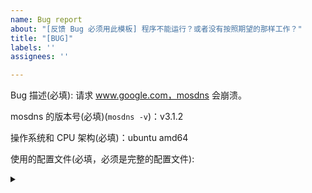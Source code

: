 ```yaml
---
name: Bug report
about: "[反馈 Bug 必须用此模板] 程序不能运行？或者没有按照期望的那样工作？"
title: "[BUG]"
labels: ''
assignees: ''

---
```


<!--描述越详细越有助于定位和解决 Bug。不提供有效信息的反馈可能会被直接关闭。-->

Bug 描述(必填): 请求 www.google.com，mosdns 会崩溃。

mosdns 的版本号(必填)(`mosdns -v`)：v3.1.2

操作系统和 CPU 架构(必填)：ubuntu amd64

使用的配置文件(必填，必须是完整的配置文件):

<details><summary></summary><br>
<!-- 将配置文件复制到下面的框里 -->
```yaml

```
</details>

mosdns 的 log 记录:

<details><summary></summary><br>
<!--复制 log 到下面的框里。建议用 `debug` 级别的 log-->
```txt

```
</details>
